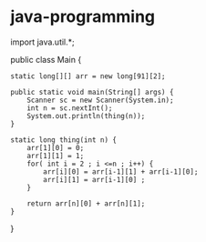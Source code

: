 # java-programming
import java.util.*;

public class Main {

	static long[][] arr = new long[91][2];
	
	public static void main(String[] args) {
		Scanner sc = new Scanner(System.in);
		int n = sc.nextInt();
		System.out.println(thing(n));
	}
	
	static long thing(int n) {
		arr[1][0] = 0;
		arr[1][1] = 1;  
		for( int i = 2 ; i <=n ; i++) {
			arr[i][0] = arr[i-1][1] + arr[i-1][0];
			arr[i][1] = arr[i-1][0] ; 
		}

		return arr[n][0] + arr[n][1];
	}
}
